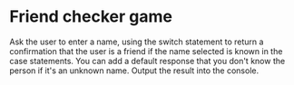 # Friend checker game
Ask the user to enter a name, using the switch statement to return a confirmation
that the user is a friend if the name selected is known in the case statements. You
can add a default response that you don't know the person if it's an unknown name.
Output the result into the console.